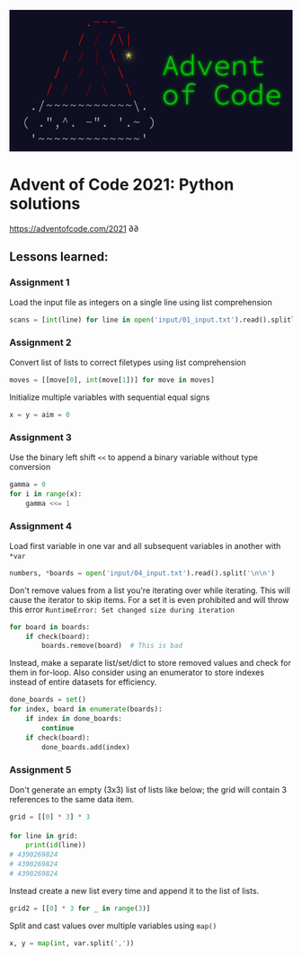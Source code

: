 ![](input/advent%20of%20code.jpg)
# Advent of Code 2021: Python solutions
https://adventofcode.com/2021
∂∂
## Lessons learned:
### Assignment 1 

Load the input file as integers on a single line using list comprehension
```python
scans = [int(line) for line in open('input/01_input.txt').read().splitlines()]
```

### Assignment 2 

Convert list of lists to correct filetypes using list comprehension
```python
moves = [[move[0], int(move[1])] for move in moves]
```

Initialize multiple variables with sequential equal signs 
```python
x = y = aim = 0
```

### Assignment 3 

Use the binary left shift `<<` to append a binary variable without type conversion 
```python
gamma = 0
for i in range(x):
    gamma <<= 1
```


### Assignment 4

Load first variable in one var and all subsequent variables in another with `*var`

```python
numbers, *boards = open('input/04_input.txt').read().split('\n\n')
```

Don't remove values from a list you're iterating over while iterating. This will cause the iterator to skip items. For a set it is even prohibited and will throw this error `RuntimeError: Set changed size during iteration`
```python
for board in boards:
    if check(board):
        boards.remove(board)  # This is bad
```

Instead, make a separate list/set/dict to store removed values and check for them in for-loop.
Also consider using an enumerator to store indexes instead of entire datasets for efficiency.
```python
done_boards = set()
for index, board in enumerate(boards):
    if index in done_boards:
        continue
    if check(board):
        done_boards.add(index)
```


### Assignment 5

Don't generate an empty (3x3) list of lists like below; the grid will contain 3 references to the same data item.
```python
grid = [[0] * 3] * 3

for line in grid:
    print(id(line))
# 4390269824
# 4390269824
# 4390269824
```
Instead create a new list every time and append it to the list of lists.

```python
grid2 = [[0] * 3 for _ in range(3)]
```

Split and cast values over multiple variables using `map()`
```python
x, y = map(int, var.split(','))
```
